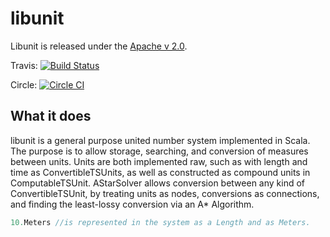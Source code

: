 # libunit
Libunit is released under the [Apache v 2.0](License.txt).

Travis: [![Build Status](https://travis-ci.org/Thirdship/libunit.svg?branch=master)](https://travis-ci.org/Thirdship/libunit)

Circle: [![Circle CI](https://circleci.com/gh/Thirdship/libunit/tree/master.svg?style=svg)](https://circleci.com/gh/Thirdship/libunit/tree/master)

## What it does
libunit is a general purpose united number system implemented in Scala. The purpose is to allow storage, searching, and conversion of measures between units. Units are both implemented raw, such as with length and time as ConvertibleTSUnits, as well as constructed as compound units in ComputableTSUnit. AStarSolver allows conversion between any kind of ConvertibleTSUnit, by treating units as nodes, conversions as connections, and finding the least-lossy conversion via an A* Algorithm.

```Scala
10.Meters //is represented in the system as a Length and as Meters.
```
